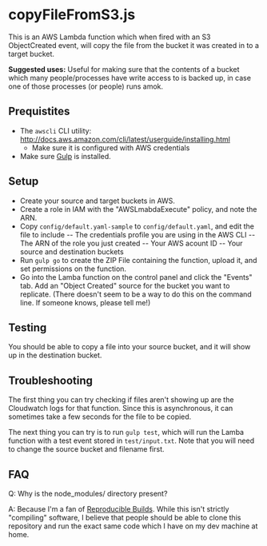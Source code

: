 

# copyFileFromS3.js

This is an AWS Lambda function which when fired with an S3 ObjectCreated event, will copy the file
from the bucket it was created in to a target bucket.

**Suggested uses:** Useful for making sure that the contents of a bucket which many people/processes
have write access to is backed up, in case one of those processes (or people) runs amok.



## Prequistites

- The `awscli` CLI utility: http://docs.aws.amazon.com/cli/latest/userguide/installing.html
	- Make sure it is configured with AWS credentials
- Make sure <a href="http://gulpjs.com/">Gulp</a> is installed.


## Setup

- Create your source and target buckets in AWS.
- Create a role in IAM with the "AWSLmabdaExecute" policy, and note the ARN.
- Copy `config/default.yaml-sample` to `config/default.yaml`, and edit the file to include
-- The credentials profile you are using in the AWS CLI
-- The ARN of the role you just created
-- Your AWS acount ID
-- Your source and destination buckets
- Run `gulp go` to create the ZIP File containing the function, upload it, and set permissions on the function.
- Go into the Lamba function on the control panel and click the "Events" tab. Add an "Object Created" source for the bucket you want to replicate. (There doesn't seem to be a way to do this on the command line.  If someone knows, please tell me!)


## Testing

You should be able to copy a file into your source bucket, and it will show up in the destination bucket.


## Troubleshooting

The first thing you can try checking if files aren't showing up are the Cloudwatch logs for that function.
Since this is asynchronous, it can sometimes take a few seconds for the file to be copied.

The next thing you can try is to run `gulp test`, which will run the Lamba function with a test event
stored in `test/input.txt`.  Note that you will need to change the source bucket and filename first.


## FAQ

Q: Why is the node_modules/ directory present?

A: Because I'm a fan of <a href="https://reproducible-builds.org/">Reproducible Builds</a>. While this isn't 
strictly "compiling" software, I believe that people should be able to clone this repository and run
the exact same code which I have on my dev machine at home.




